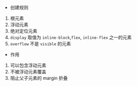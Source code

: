 - 创建规则

1. 根元素
2. 浮动元素
3. 绝对定位元素
4. `display` 取值为 `inline-block`,`flex`, `inline-flex` 之一的元素
5. `overflow` 不是 `visible` 的元素

- 作用

1. 可以包含浮动元素
2. 不被浮动元素覆盖
3. 阻止父子元素的 margin 折叠
